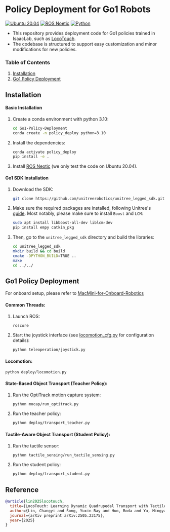 # Policy Deployment for Go1 Robots
[![Ubuntu 20.04](https://img.shields.io/badge/Ubuntu-20.04-yellow)](https://ubuntu.com/20-04)
[![ROS Noetic](https://img.shields.io/badge/ROS_Noetic-20.04-green)](https://wiki.ros.org/noetic)
[![Python](https://img.shields.io/badge/python-3.10-blue)](https://docs.python.org/3/whatsnew/3.10.html)

- This repository provides deployment code for Go1 policies trained in IsaacLab, such as [LocoTouch](https://arxiv.org/abs/2505.23175).
- The codebase is structured to support easy customization and minor modifications for new policies.


### Table of Contents
1. [Installation](#installation)  
2. [Go1 Policy Deployment](#go1-policy-deployment)


## Installation <a name="installation"></a>
#### Basic Installation
1. Create a conda environment with python 3.10:
   ```bash
   cd Go1-Policy-Deployment
   conda create -n policy_deploy python=3.10
   ```
2. Install the dependencies:
   ```bash
   conda activate policy_deploy
   pip install -e .
   ```
3. Install [ROS Neotic](https://wiki.ros.org/noetic/Installation/Ubuntu) (we only test the code on Ubuntu 20.04).

#### Go1 SDK Installation
1. Download the SDK:
   ```bash
   git clone https://github.com/unitreerobotics/unitree_legged_sdk.git
   ```
2. Make sure the required packages are installed, following Unitree's [guide](https://github.com/unitreerobotics/unitree_legged_sdk). Most notably, please make sure to install `Boost` and `LCM`:
   ```bash
   sudo apt install libboost-all-dev liblcm-dev
   pip install empy catkin_pkg
   ```
3. Then, go to the `unitree_legged_sdk` directory and build the libraries:
   ```bash
   cd unitree_legged_sdk
   mkdir build && cd build
   cmake -DPYTHON_BUILD=TRUE ..
   make
   cd ../../
   ```

## Go1 Policy Deployment
For onboard setup, please refer to [MacMini-for-Onboard-Robotics](https://github.com/linchangyi1/MacMini-for-Onboard-Robotics)

#### Common Threads:
1. Launch ROS:
   ```bash
   roscore
   ```
2. Start the joystick interface (see [locomotion_cfg.py](/config/locomotion_cfg.py) for configuration details):
   ```bash
   python teleoperation/joystick.py
   ```

#### Locomotion:
```bash
python deploy/locomotion.py
```

#### State-Based Object Transport (Teacher Policy):
1. Run the OptiTrack motion capture system:
   ```bash
   python mocap/run_optitrack.py
   ```
2. Run the teacher policy:
   ```bash
   python deploy/transport_teacher.py
   ```

#### Tactile-Aware Object Transport (Student Policy):
1. Run the tactile sensor:
   ```bash
   python tactile_sensing/run_tactile_sensing.py
   ```
2. Run the student policy:
   ```bash
   python deploy/transport_student.py
   ```




## Reference
```bibtex
@article{lin2025locotouch,
  title={LocoTouch: Learning Dynamic Quadrupedal Transport with Tactile Sensing},
  author={Lin, Changyi and Song, Yuxin Ray and Huo, Boda and Yu, Mingyang and Wang, Yikai and Liu, Shiqi and Yang, Yuxiang and Yu, Wenhao and Zhang, Tingnan and Tan, Jie and others},
  journal={arXiv preprint arXiv:2505.23175},
  year={2025}
}
```


